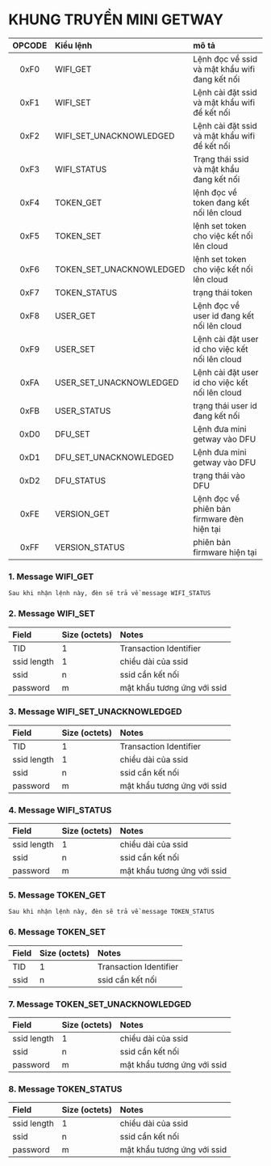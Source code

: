 # KHUNG TRUYỀN MINI GETWAY

| OPCODE | Kiểu lệnh | mô tả |
| :---: | :--- | :--- | 
| 0xF0 | WIFI_GET | Lệnh đọc về ssid và mật khẩu wifi đang kết nối |
| 0xF1 | WIFI_SET | Lệnh cài đặt ssid và mật khẩu wifi để kết nối |
| 0xF2 | WIFI_SET_UNACKNOWLEDGED | Lệnh cài đặt ssid và mật khẩu wifi để kết nối  |
| 0xF3 | WIFI_STATUS | Trạng thái ssid và mật khẩu đang kết nối |
| 0xF4 | TOKEN_GET | lệnh đọc về token đang kết nối lên cloud |
| 0xF5 | TOKEN_SET | lệnh set token cho việc kết nối lên cloud |
| 0xF6 | TOKEN_SET_UNACKNOWLEDGED | lệnh set token cho việc kết nối lên cloud |
| 0xF7 | TOKEN_STATUS | trạng thái token |
| 0xF8 | USER_GET | Lệnh đọc về user id đang kết nối lên cloud |
| 0xF9 | USER_SET | Lệnh cài đặt user id cho việc kết nối lên cloud |
| 0xFA | USER_SET_UNACKNOWLEDGED | Lệnh cài đặt user id cho việc kết nối lên cloud |
| 0xFB | USER_STATUS | trạng thái user id đang kết nối |
| 0xD0 | DFU_SET | Lệnh đưa mini getway vào DFU |
| 0xD1 | DFU_SET_UNACKNOWLEDGED | Lệnh đưa mini getway vào DFU |
| 0xD2 | DFU_STATUS | trạng thái vào DFU |
| 0xFE | VERSION_GET | Lệnh đọc về phiên bản firmware đèn hiện tại |
| 0xFF | VERSION_STATUS | phiên bản firmware hiện tại |

### 1. Message WIFI_GET

``` Sau khi nhận lệnh này, đèn sẽ trả về message WIFI_STATUS ```

### 2. Message WIFI_SET

| Field | Size (octets) | Notes |
| :--- | :--- | :--- | 
| TID | 1 | Transaction Identifier |
| ssid length | 1 | chiều dài của ssid |
| ssid | n | ssid cần kết nối |
| password | m | mật khẩu tương ứng với ssid |

### 3. Message WIFI_SET_UNACKNOWLEDGED

| Field | Size (octets) | Notes |
| :--- | :--- | :--- | 
| TID | 1 | Transaction Identifier |
| ssid length | 1 | chiều dài của ssid |
| ssid | n | ssid cần kết nối |
| password | m | mật khẩu tương ứng với ssid |

### 4. Message WIFI_STATUS

| Field | Size (octets) | Notes |
| :--- | :--- | :--- |
| ssid length | 1 | chiều dài của ssid |
| ssid | n | ssid cần kết nối |
| password | m | mật khẩu tương ứng với ssid |

### 5. Message TOKEN_GET

``` Sau khi nhận lệnh này, đèn sẽ trả về message TOKEN_STATUS ```

### 6. Message TOKEN_SET

| Field | Size (octets) | Notes |
| :--- | :--- | :--- | 
| TID | 1 | Transaction Identifier |
| ssid | n | ssid cần kết nối |

### 7. Message TOKEN_SET_UNACKNOWLEDGED

| Field | Size (octets) | Notes |
| :--- | :--- | :--- |
| ssid length | 1 | chiều dài của ssid |
| ssid | n | ssid cần kết nối |
| password | m | mật khẩu tương ứng với ssid |

### 8. Message TOKEN_STATUS

| Field | Size (octets) | Notes |
| :--- | :--- | :--- |
| ssid length | 1 | chiều dài của ssid |
| ssid | n | ssid cần kết nối |
| password | m | mật khẩu tương ứng với ssid |

